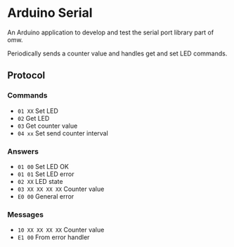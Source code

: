 ﻿# Arduino Serial

An Arduino application to develop and test the serial port library part of omw.

Periodically sends a counter value and handles get and set LED commands.

## Protocol
### Commands
 - `01 XX` Set LED
 - `02` Get LED
 - `03` Get counter value
 - `04 xx` Set send counter interval

### Answers
 - `01 00` Set LED OK
 - `01 01` Set LED error
 - `02 XX` LED state
 - `03 XX XX XX XX` Counter value
 - `E0 00` General error

### Messages
 - `10 XX XX XX XX` Counter value
 - `E1 00` From error handler
